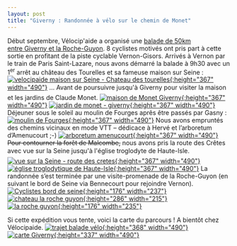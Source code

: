 ```yaml
---
layout: post
title: "Giverny : Randonnée à vélo sur le chemin de Monet"
---
```



Début septembre, Vélocip'aide a organisé une [balade de 50km entre Giverny et la Roche-Guyon](/assets/old/trajet-balade-velo.png "carte balade vélo Giverny"). 8 cyclistes motivés ont pris part à cette sortie en profitant de la piste cyclable Vernon-Gisors. Arrivés à Vernon par le train de Paris Saint-Lazare, nous avons démarré la balade à 9h30 avec un 1<sup>er</sup> arrêt au château des Tourelles et sa fameuse maison sur Seine :
[![](/assets/old/velocipaide-maison-sur-Seine-Chateau-des-tourelles-490x367.jpg "velocipaide maison sur Seine - Chateau des tourelles"){:height="367" width="490"}](/assets/old/velocipaide-maison-sur-Seine-Chateau-des-tourelles.jpg)
… Avant de poursuivre jusqu'à Giverny pour visiter la maison et les jardins de Claude Monet.
[![](/assets/old/maison-de-Monet-Giverny-490x367.jpg "maison de Monet Giverny"){:height="367" width="490"}](/assets/old/maison-de-Monet-Giverny.jpg)
[![](/assets/old/jardin-de-monet-giverny-490x367.jpg "jardin de monet - giverny"){:height="367" width="490"}](/assets/old/jardin-de-monet-giverny.jpg)
Déjeuner sous le soleil au moulin de Fourges aprês être passés par Gasny :
[![](/assets/old/moulin-de-Fourges--490x367.jpg "moulin de Fourges"){:height="367" width="490"}](/assets/old/moulin-de-Fourges-.jpg)
Nous avons empruntés des chemins vicinaux en mode VTT – dédicace à Hervé et l’arboretum d’Amenucourt ;-)
[![](/assets/old/arboretum-amenucourt-490x367.jpg "arboretum amenucourt"){:height="367" width="490"}](/assets/old/arboretum-amenucourt.jpg)
<del>Pour contourner la forêt de Malcombe,</del> nous avons pris la route des Crêtes avec vue sur la Seine jusqu'à l'église troglodyte de Haute-Isle.
[![](/assets/old/vue-sur-la-Seine-route-des-cretes-490x367.jpg "vue sur la Seine - route des cretes"){:height="367" width="490"}](/assets/old/vue-sur-la-Seine-route-des-cretes.jpg)
[![](/assets/old/eglise-troglodyte-490x367.jpg "église troglodytique de Haute-Isle"){:height="367" width="490"}](/assets/old/eglise-troglodyte.jpg)
La randonnée s’est terminée par une visite-promenade de la Roche-Guyon (en suivant le bord de Seine via Bennecourt pour rejoindre Vernon).
[![](/assets/old/Cyclistes-bord-de-seine-490x367.jpg "Cyclistes bord de seine"){:height="176" width="237"}](/assets/old/Cyclistes-bord-de-seine.jpg)<br/>
[![](/assets/old/chateau-la-roche-guyon-490x653.jpg "chateau la roche guyon"){:height="286" width="215"}](/assets/old/chateau-la-roche-guyon.jpg)<br/>
[![](/assets/old/la-roche-guyon-490x367.jpg "la roche guyon"){:height="176" width="235"}](/assets/old/la-roche-guyon.jpg)
<br clear="all"/>

Si cette expédition vous tente, voici la carte du parcours ! A bientôt chez Vélocipaide.
[![](/assets/old/trajet-balade-velo-490x368.png "trajet balade vélo"){:height="368" width="490"}](/assets/old/trajet-balade-velo.png)
[![](/assets/old/carte-Giverny-490x337.png "carte Giverny"){:height="337" width="490"}](/assets/old/carte-Giverny.png)
